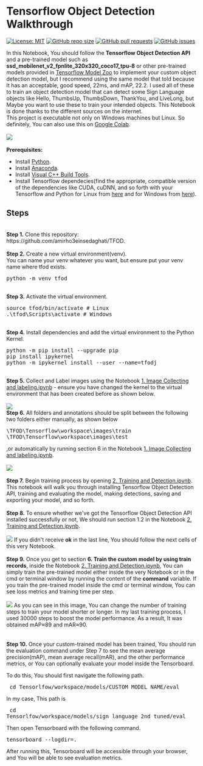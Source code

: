 # Tensorflow Object Detection Walkthrough
[![License: MIT](https://img.shields.io/github/license/amirho3einsedaghati/TFOD?color=yellow)](https://github.com/amirho3einsedaghati/TFOD/)
[![GitHub repo size](https://img.shields.io/github/repo-size/amirho3einsedaghati/TFOD?color=red)](https://github.com/amirho3einsedaghati/TFOD/)
[![GitHub pull requests](https://img.shields.io/github/issues-pr/amirho3einsedaghati/TFOD?color=yellow)](https://github.com/amirho3einsedaghati/TFOD/pulls)
[![GitHub issues](https://img.shields.io/github/issues-raw/amirho3einsedaghati/TFOD?color=red)](https://github.com/amirho3einsedaghati/TFOD/issues)

<p>In this Notebook, You should follow the <b>Tensorflow Object Detection API</b> and a pre-trained model such as <b>ssd_mobilenet_v2_fpnlite_320x320_coco17_tpu-8</b> or other pre-trained models provided in <a href='https://github.com/tensorflow/models/blob/master/research/object_detection/g3doc/tf2_detection_zoo.md'>Tensorflow Model Zoo</a> to implement your custom object detection model, but I recommend using the same model that told because It has an acceptable, good speed, 22ms, and mAP, 22.2. I used all of these to train an object detection model that can detect some Sign Language objects like Hello, ThumbsUp, ThumbsDown, ThankYou, and LiveLong, but Maybe you want to use these to train your intended objects. This Notebook is done thanks to the different sources on the internet.
<br/>
This project is executable not only on Windows machines but Linux. So definitely, You can also use this on <a href="https://colab.research.google.com/">Google Colab</a>. 
<br /><br/>
<img src="https://i.postimg.cc/zXSzghG9/1.jpg">
<br /><br/>
<b>Prerequisites:</b>
<ul>
  <li>Install <a href="https://www.python.org/downloads/">Python</a>.</li>
  <li>Install <a href="https://docs.anaconda.com/anaconda/install/index.html">Anaconda</a>.</li>
  <li>Install <a href="https://visualstudio.microsoft.com/vs/community/">Visual C++ Build Tools</a>.</li>
  <li>Install Tensorflow dependecies(find the appropriate, compatible version of the dependencies like CUDA, cuDNN, and so forth with your Tensorflow and Python for Linux from <a href="https://www.tensorflow.org/install/source">here</a> and for Windows from <a href="https://www.tensorflow.org/install/source_windows">here</a>).</li>
</ul>

## Steps
<br />
<b>Step 1.</b> Clone this repository: https://github.com/amirho3einsedaghati/TFOD.
<br/><br/>
<b>Step 2.</b> Create a new virtual environment(venv).
<br/>
You can name your venv whatever you want, but ensure put your venv name where tfod exists.
<pre>
python -m venv tfod
</pre> 
<br/>
<b>Step 3.</b> Activate the virtual environment.
<pre>
source tfod/bin/activate # Linux
.\tfod\Scripts\activate # Windows 
</pre>
<br/>
<b>Step 4.</b> Install dependencies and add the virtual environment to the Python Kernel.
<pre>
python -m pip install --upgrade pip
pip install ipykernel
python -m ipykernel install --user --name=tfodj
</pre>
<br/>
<b>Step 5.</b> Collect and Label images using the Notebook <a href="https://github.com/amirho3einsedaghati/TFOD/blob/master/1.%20Image%20Collecting%20and%20labeling.ipynb">1. Image Collecting and labeling.ipynb</a> - ensure you have changed the kernel to the virtual environment that has been created before as shown below.
<br /><br/>
<img src="https://i.postimg.cc/4NM5pY2Q/2.png"> 
<br/>
<b>Step 6.</b> All folders and annotations should be split between the following two folders either manually, as shown below
<pre>
\TFOD\Tensorflow\workspace\images\train
\TFOD\Tensorflow\workspace\images\test
</pre>
,or automatically by running section 6 in the Notebook <a href="https://github.com/amirho3einsedaghati/TFOD/blob/master/1.%20Image%20Collecting%20and%20labeling.ipynb">1. Image Collecting and labeling.ipynb</a>.
<br /></br>
<img src="https://i.postimg.cc/LXymR2pT/5.png">
<br /></br>
<b>Step 7.</b> Begin training process by opening <a href="https://github.com/amirho3einsedaghati/TFOD/blob/master/2.%20Training%20and%20Detection.ipynb">2. Training and Detection.ipynb</a>. This notebook will walk you through installing Tensorflow Object Detection API, training and evaluating the model, making detections, saving and exporting your model, and so forth. 
<br /><br/>
<b>Step 8.</b> To ensure whether we've got the Tensorflow Object Detection API installed successfully or not, We should run section 1.2 in the Notebook <a href="https://github.com/amirho3einsedaghati/TFOD/blob/master/2.%20Training%20and%20Detection.ipynb">2. Training and Detection.ipynb</a>.
<br /><br/>
<img src="https://i.postimg.cc/4NZKqs7R/3.png">
If you didn't receive <b>ok</b> in the last line, You should follow the next cells of this very Notebook.
<br /> <br/>
<b>Step 9.</b> Once you get to section <b>6. Train the custom model by using train records</b>, inside the Notebook <a href="https://github.com/amirho3einsedaghati/TFOD/blob/master/2.%20Training%20and%20Detection.ipynb">2. Training and Detection.ipynb</a>, You can simply train the pre-trained model either inside the very Notebook or in the cmd or terminal window by running the content of the <b>command</b> variable.
If you train the pre-trained model inside the cmd or terminal window, You can see loss metrics and training time per step. 
<br /><br/>
<img src="https://i.postimg.cc/tgzYV04b/4.png">
As you can see in this image, You can change the number of training steps to train your model shorter or longer. In my last training process, I used 30000 steps to boost the model performance. As a result, It was obtained mAP≈89 and mAR≈90.
<br /><br/>
<br /> 
<b>Step 10.</b> Once your custom-trained model has been trained, You should run the evaluation command under Step 7 to see the mean average precision(mAP), mean average recall(mAR), and the other performance metrics, or You can optionally evaluate your model inside the Tensorboard.

To do this, You should first navigate the following path. 
<pre> cd Tensorlfow/workspace/models/CUSTOM_MODEL_NAME/eval</pre> 
In my case, This path is <pre> cd Tensorlfow/workspace/models/sign_language_2nd_tuned/eval</pre>
Then open Tensorboard with the following command.
<pre>tensorboard --logdir=. </pre>
After running this, Tensorboard will be accessible through your browser, and You will be able to see evaluation metrics.
<br />

